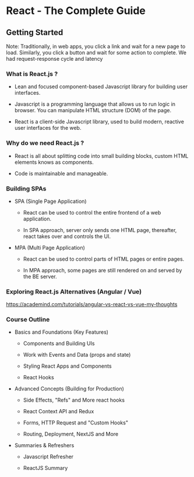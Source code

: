 # React - The Complete Guide

## Getting Started

Note: Traditionally, in web apps, you click a link and wait for a new page to load. Similarly, you click a button and wait for some action to complete. We had request-response cycle and latency
### What is React.js ?
- Lean and focused component-based Javascript library for building user interfaces.

- Javascript is a programming language that allows us to run logic in browser. You can manipulate HTML structure (DOM) of the page.

- React is a client-side Javascript library, used to build modern, reactive user interfaces for the web.

### Why do we need React.js ?
- React is all about splitting code into small building blocks, custom HTML elements knows as components.

- Code is maintainable and manageable.

### Building SPAs
- SPA (Single Page Application)
    - React can be used to control the entire frontend of a web application.

    - In SPA approach, server only sends one HTML page, thereafter, react takes over and controls the UI.

- MPA (Multi Page Application)
    - React can be used to control parts of HTML pages or entire pages.

     - In MPA approach, some pages are still rendered on and served by the BE server.

### Exploring React.js Alternatives (Angular / Vue)

https://academind.com/tutorials/angular-vs-react-vs-vue-my-thoughts

### Course Outline
- Basics and Foundations (Key Features)

    - Components and Building UIs

    - Work with Events and Data (props and state)

    - Styling React Apps and Components

    - React Hooks

- Advanced Concepts (Building for Production)

    - Side Effects, "Refs" and More react hooks

    -  React Context API and Redux

    - Forms, HTTP Request and "Custom Hooks"

    - Routing, Deployment, NextJS and More

- Summaries & Refreshers

    - Javascript Refresher

    - ReactJS Summary